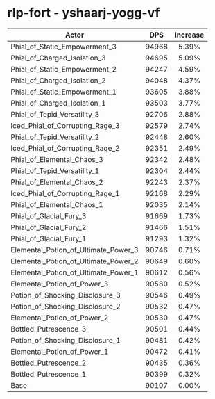 # rlp-fort - yshaarj-yogg-vf
| Actor | DPS | Increase |
|---|:---:|:---:|
|Phial_of_Static_Empowerment_3|94968|5.39%|
|Phial_of_Charged_Isolation_3|94695|5.09%|
|Phial_of_Static_Empowerment_2|94247|4.59%|
|Phial_of_Charged_Isolation_2|94048|4.37%|
|Phial_of_Static_Empowerment_1|93605|3.88%|
|Phial_of_Charged_Isolation_1|93503|3.77%|
|Phial_of_Tepid_Versatility_3|92706|2.88%|
|Iced_Phial_of_Corrupting_Rage_3|92579|2.74%|
|Phial_of_Tepid_Versatility_2|92448|2.60%|
|Iced_Phial_of_Corrupting_Rage_2|92351|2.49%|
|Phial_of_Elemental_Chaos_3|92342|2.48%|
|Phial_of_Tepid_Versatility_1|92304|2.44%|
|Phial_of_Elemental_Chaos_2|92243|2.37%|
|Iced_Phial_of_Corrupting_Rage_1|92168|2.29%|
|Phial_of_Elemental_Chaos_1|92035|2.14%|
|Phial_of_Glacial_Fury_3|91669|1.73%|
|Phial_of_Glacial_Fury_2|91466|1.51%|
|Phial_of_Glacial_Fury_1|91293|1.32%|
|Elemental_Potion_of_Ultimate_Power_3|90746|0.71%|
|Elemental_Potion_of_Ultimate_Power_2|90649|0.60%|
|Elemental_Potion_of_Ultimate_Power_1|90612|0.56%|
|Elemental_Potion_of_Power_3|90580|0.52%|
|Potion_of_Shocking_Disclosure_3|90546|0.49%|
|Potion_of_Shocking_Disclosure_2|90532|0.47%|
|Elemental_Potion_of_Power_2|90530|0.47%|
|Bottled_Putrescence_3|90501|0.44%|
|Potion_of_Shocking_Disclosure_1|90481|0.42%|
|Elemental_Potion_of_Power_1|90472|0.41%|
|Bottled_Putrescence_2|90435|0.36%|
|Bottled_Putrescence_1|90399|0.32%|
|Base|90107|0.00%|
